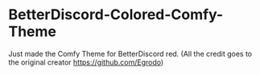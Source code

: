 # BetterDiscord-Colored-Comfy-Theme
Just made the Comfy Theme for BetterDiscord red. (All the credit goes to the original creator https://github.com/Egrodo)
